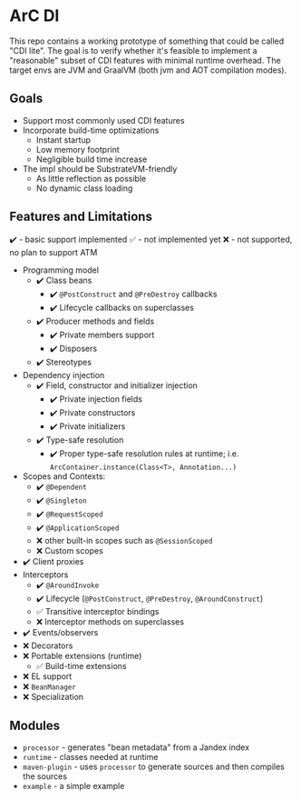 # ArC DI

This repo contains a working prototype of something that could be called "CDI lite".
The goal is to verify whether it's feasible to implement a "reasonable" subset of CDI features with minimal runtime overhead.
The target envs are JVM and GraalVM (both jvm and AOT compilation modes).

## Goals

* Support most commonly used CDI features
* Incorporate build-time optimizations
  * Instant startup
  * Low memory footprint
  * Negligible build time increase
* The impl should be SubstrateVM-friendly
  * As little reflection as possible
  * No dynamic class loading

## Features and Limitations

:heavy_check_mark: - basic support implemented
:white_check_mark: - not implemented yet
:x: - not supported, no plan to support ATM

* Programming model
  * :heavy_check_mark: Class beans
    * :heavy_check_mark: `@PostConstruct` and `@PreDestroy` callbacks
    * :heavy_check_mark: Lifecycle callbacks on superclasses
  * :heavy_check_mark: Producer methods and fields
    * :heavy_check_mark: Private members support
    * :heavy_check_mark: Disposers
  * :heavy_check_mark: Stereotypes
* Dependency injection
  * :heavy_check_mark: Field, constructor and initializer injection
    * :heavy_check_mark: Private injection fields
    * :heavy_check_mark: Private constructors
    * :heavy_check_mark: Private initializers
  * :heavy_check_mark: Type-safe resolution
    * :heavy_check_mark: Proper type-safe resolution rules at runtime; i.e. `ArcContainer.instance(Class<T>, Annotation...)`
* Scopes and Contexts:
  * :heavy_check_mark: `@Dependent`
  * :heavy_check_mark: `@Singleton`
  * :heavy_check_mark: `@RequestScoped`
  * :heavy_check_mark: `@ApplicationScoped`
  * :x: other built-in scopes such as `@SessionScoped`
  * :x: Custom scopes
* :heavy_check_mark: Client proxies
* Interceptors
  * :heavy_check_mark: `@AroundInvoke`
  * :heavy_check_mark: Lifecycle (`@PostConstruct`, `@PreDestroy`, `@AroundConstruct`)
  * :white_check_mark: Transitive interceptor bindings
  * :x: Interceptor methods on superclasses
* :heavy_check_mark: Events/observers
* :x: Decorators
* :x: Portable extensions (runtime)
  * :white_check_mark: Build-time extensions
* :x: EL support
* :x: `BeanManager`
* :x: Specialization

## Modules

* `processor` - generates "bean metadata" from a Jandex index
* `runtime` - classes needed at runtime
* `maven-plugin` - uses `processor` to generate sources and then compiles the sources
* `example` - a simple example
